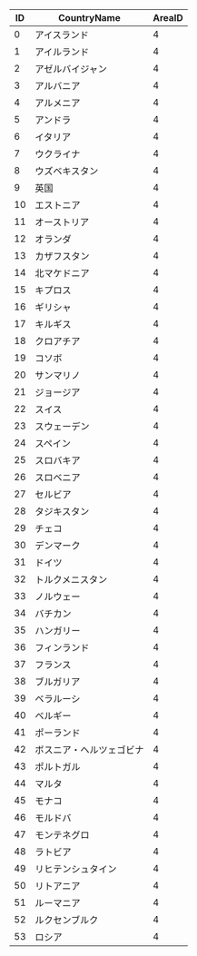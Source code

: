 | ID |  CountryName | AreaID |
| ------------ | ------------ | ------ |
| 0 |アイスランド |4 |
| 1 |アイルランド |4 |
| 2 |アゼルバイジャン |4 |
| 3 |アルバニア |4 |
| 4 |アルメニア |4 |
| 5 |アンドラ |4 |
| 6 |イタリア |4 |
| 7 |ウクライナ |4 |
| 8 |ウズベキスタン |4 |
| 9 |英国 |4 |
| 10 |エストニア |4 |
| 11 |オーストリア |4 |
| 12 |オランダ |4 |
| 13 |カザフスタン |4 |
| 14 |北マケドニア |4 |
| 15 |キプロス |4 |
| 16 |ギリシャ |4 |
| 17 |キルギス |4 |
| 18 |クロアチア |4 |
| 19 |コソボ |4 |
| 20 |サンマリノ |4 |
| 21 |ジョージア |4 |
| 22 |スイス |4 |
| 23 |スウェーデン |4 |
| 24 |スペイン |4 |
| 25 |スロバキア |4 |
| 26 |スロベニア |4 |
| 27 |セルビア |4 |
| 28 |タジキスタン |4 |
| 29 |チェコ |4 |
| 30 |デンマーク |4 |
| 31 |ドイツ |4 |
| 32 |トルクメニスタン |4 |
| 33 |ノルウェー |4 |
| 34 |バチカン |4 |
| 35 |ハンガリー |4 |
| 36 |フィンランド |4 |
| 37 |フランス |4 |
| 38 |ブルガリア |4 |
| 39 |ベラルーシ |4 |
| 40 |ベルギー |4 |
| 41 |ポーランド |4 |
| 42 |ボスニア・ヘルツェゴビナ |4 |
| 43 |ポルトガル |4 |
| 44 |マルタ |4 |
| 45 |モナコ |4 |
| 46 |モルドバ |4 |
| 47 |モンテネグロ |4 |
| 48 |ラトビア |4 |
| 49 |リヒテンシュタイン |4 |
| 50 |リトアニア |4 |
| 51 |ルーマニア |4 |
| 52 |ルクセンブルク |4 |
| 53 |ロシア |4 |
